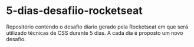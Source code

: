 # 5-dias-desafiio-rocketseat
 Repositório contendo o desafio diario gerado pela Rocketseat em que será utilizado técnicas de CSS durante 5 dias. A cada dia é proposto um novo desafio.
